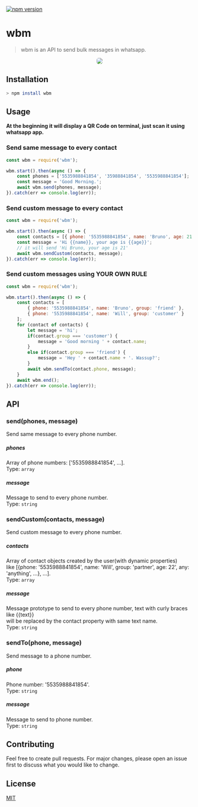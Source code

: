 [![npm version](https://img.shields.io/npm/v/wbm.svg?color=%2378e08f)](https://www.npmjs.com/package/wbm)

# wbm
> wbm is an API to send bulk messages in whatsapp.

<p align="center"> 
<img style="border-radius: 5px" src="https://raw.githubusercontent.com/Briuor/wbm/master/assets/demo.gif">
</p>

## Installation
```bash
> npm install wbm
```

## Usage
**At the beginning it will display a QR Code on terminal, just scan it using whatsapp app.**

### Send same message to every contact

```javascript
const wbm = require('wbm');

wbm.start().then(async () => {
    const phones = ['5535988841854', '35988841854', '5535988841854'];
    const message = 'Good Morning.';
    await wbm.send(phones, message);
}).catch(err => console.log(err));

```
### Send custom message to every contact

```javascript
const wbm = require('wbm');

wbm.start().then(async () => {
    const contacts = [{ phone: '5535988841854', name: 'Bruno', age: 21 }];
    const message = 'Hi {{name}}, your age is {{age}}';
    // it will send 'Hi Bruno, your age is 21'
    await wbm.sendCustom(contacts, message); 
}).catch(err => console.log(err));
```

### Send custom messages using YOUR OWN RULE

```javascript
const wbm = require('wbm');

wbm.start().then(async () => {
    const contacts = [
        { phone: '5535988841854', name: 'Bruno', group: 'friend' }, 
        { phone: '5535988841854', name: 'Will', group: 'customer' }
    ];
    for (contact of contacts) {
        let message = 'hi';
        if(contact.group === 'customer') {
            message = 'Good morning ' + contact.name;
        }
        else if(contact.group === 'friend') {
            message = 'Hey ' + contact.name + '. Wassup?';
        }
        await wbm.sendTo(contact.phone, message);
    }
    await wbm.end();
}).catch(err => console.log(err));

```

## API

### send(phones, message)

Send same message to every phone number.

##### phones
Array of phone numbers: ['5535988841854', ...].<br />
Type: `array`

##### message
Message to send to every phone number.<br />
Type: `string`

### sendCustom(contacts, message)

Send custom message to every phone number.

##### contacts
Array of contact objects created by the user(with dynamic properties)<br />
like [{phone: '5535988841854', name: 'Will', group: 'partner', age: 22', any: 'anything', ...}, ...].<br />
Type: `array`

##### message
Message prototype to send to every phone number, text with curly braces like {{text}}<br />
will be replaced by the contact property with same text name.<br />
Type: `string`

### sendTo(phone, message)

Send message to a phone number.

##### phone
Phone number: '5535988841854'.<br />
Type: `string`


##### message
Message to send to phone number.<br />
Type: `string`

## Contributing

Feel free to create pull requests. For major changes, please open an issue first to discuss what you would like to change.

## License

[MIT](https://choosealicense.com/licenses/mit/)
